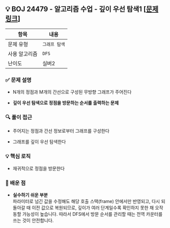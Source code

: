 ## 💡 BOJ 24479 - 알고리즘 수업 - 깊이 우선 탐색1 [[문제 링크](https://www.acmicpc.net/problem/24479)]

| 항목 | 내용 |
|------|------|
| 문제 유형 | `그래프 탐색` |
| 사용 알고리즘 | `DFS` |
| 난이도 | 실버2 |

### ✅ 문제 설명
- N개의 정점과 M개의 간선으로 구성된 무방향 그래프가 주어진다

- **깊이 우선 탐색으로 정점을 방문하는 순서를 출력하는 문제**

### 🔍 풀이 접근
- 주어지는 정점과 간선 정보로부터 그래프를 구성한다

- 그래프를 깊이 우선 탐색한다

### 💡 핵심 로직
- 재귀적으로 정점을 방문한다

### 📌 배운 점
- **실수하기 쉬운 부분**  
파라미터로 넘긴 값을 수정해도 해당 호출 스택(frame) 안에서만 반영되고, 다시 되돌아갈 때 이전 값으로 복원되므로, 깊이가 여러 단계일수록 확인하지 못한 채 오작동할 가능성이 높습니다. 따라서 DFS에서 방문 순서를 관리할 때는 전역 카운터를 쓰는 것이 안전합니다.